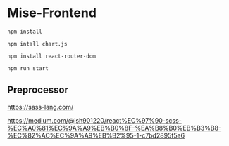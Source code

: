 # Mise-Frontend

```
npm install
```


```
npm intall chart.js
```
```
npm install react-router-dom
```


```
npm run start
```


## Preprocessor
https://sass-lang.com/  

https://medium.com/@jsh901220/react%EC%97%90-scss-%EC%A0%81%EC%9A%A9%EB%B0%8F-%EA%B8%B0%EB%B3%B8-%EC%82%AC%EC%9A%A9%EB%B2%95-1-c7bd2895f5a6
